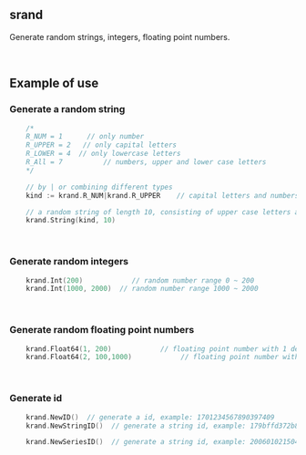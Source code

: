 ## srand

Generate random strings, integers, floating point numbers.

<br>

## Example of use

### Generate a random string

```go
    /*
	R_NUM = 1      // only number
	R_UPPER = 2   // only capital letters
	R_LOWER = 4  // only lowercase letters
	R_All = 7	       // numbers, upper and lower case letters
    */

	// by | or combining different types
    kind := krand.R_NUM|krand.R_UPPER    // capital letters and numbers

	// a random string of length 10, consisting of upper case letters and numbers
    krand.String(kind, 10)
```

<br>

### Generate random integers

```go
    krand.Int(200)            // random number range 0 ~ 200
    krand.Int(1000, 2000)  // random number range 1000 ~ 2000
```

<br>

### Generate random floating point numbers

```go
    krand.Float64(1, 200)            // floating point number with 1 decimal point, range 0~200
    krand.Float64(2, 100,1000)            // floating point number with 2 decimal places, range 100~1000
```

<br>

### Generate id

```go
    krand.NewID()  // generate a id, example: 1701234567890397409
    krand.NewStringID()  // generate a string id, example: 179bffd372b8e8e1

    krand.NewSeriesID()  // generate a string id, example: 20060102150405000000123456
```
